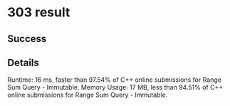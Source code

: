 # 303 result

## Success

## Details

Runtime: 16 ms, faster than 97.54% of C++ online submissions for Range Sum Query - Immutable.
Memory Usage: 17 MB, less than 94.51% of C++ online submissions for Range Sum Query - Immutable.
